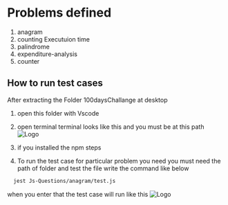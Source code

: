 # Problems defined

1. anagram
2. counting Executuion time
3. palindrome
4. expenditure-analysis
5. counter

## How to run test cases

After extracting the Folder 100daysChallange at desktop

1. open this folder with Vscode
2. open terminal
   terminal looks like this and you must be at this path
   ![Logo](https://i.imgur.com/eP2T6fH.png)

3. if you installed the npm steps
4. To run the test case for particular problem
   you need you must need the path of folder and test the file write the
   command like below

```bash
  jest Js-Questions/anagram/test.js

```

when you enter that
the test case will run like this
![Logo](https://i.imgur.com/HQKE93q.png)
